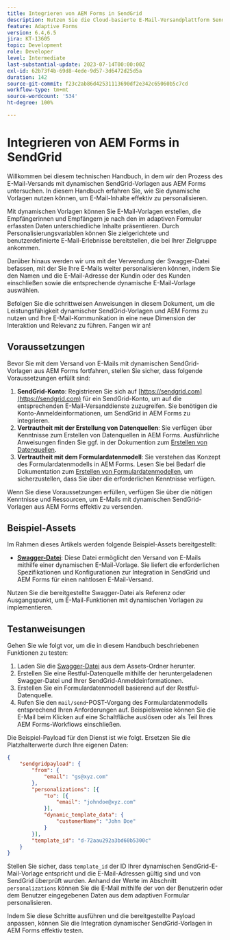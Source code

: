 ```yaml
---
title: Integrieren von AEM Forms in SendGrid
description: Nutzen Sie die Cloud-basierte E-Mail-Versandplattform SendGrid mit AEM Forms.
feature: Adaptive Forms
version: 6.4,6.5
jira: KT-13605
topic: Development
role: Developer
level: Intermediate
last-substantial-update: 2023-07-14T00:00:00Z
exl-id: 62b73f4b-69d8-4ede-9d57-3d6472d25d5a
duration: 142
source-git-commit: f23c2ab86d42531113690df2e342c65060b5c7cd
workflow-type: tm+mt
source-wordcount: '534'
ht-degree: 100%

---
```


# Integrieren von AEM Forms in SendGrid

Willkommen bei diesem technischen Handbuch, in dem wir den Prozess des E-Mail-Versands mit dynamischen SendGrid-Vorlagen aus AEM Forms untersuchen. In diesem Handbuch erfahren Sie, wie Sie dynamische Vorlagen nutzen können, um E-Mail-Inhalte effektiv zu personalisieren.

Mit dynamischen Vorlagen können Sie E-Mail-Vorlagen erstellen, die Empfängerinnen und Empfängern je nach den im adaptiven Formular erfassten Daten unterschiedliche Inhalte präsentieren. Durch Personalisierungsvariablen können Sie zielgerichtete und benutzerdefinierte E-Mail-Erlebnisse bereitstellen, die bei Ihrer Zielgruppe ankommen.

Darüber hinaus werden wir uns mit der Verwendung der Swagger-Datei befassen, mit der Sie Ihre E-Mails weiter personalisieren können, indem Sie den Namen und die E-Mail-Adresse der Kundin oder des Kunden einschließen sowie die entsprechende dynamische E-Mail-Vorlage auswählen.

Befolgen Sie die schrittweisen Anweisungen in diesem Dokument, um die Leistungsfähigkeit dynamischer SendGrid-Vorlagen und AEM Forms zu nutzen und Ihre E-Mail-Kommunikation in eine neue Dimension der Interaktion und Relevanz zu führen. Fangen wir an!

## Voraussetzungen

Bevor Sie mit dem Versand von E-Mails mit dynamischen SendGrid-Vorlagen aus AEM Forms fortfahren, stellen Sie sicher, dass folgende Voraussetzungen erfüllt sind:

1. **SendGrid-Konto**: Registrieren Sie sich auf [https://sendgrid.com](https://sendgrid.com) für ein SendGrid-Konto, um auf die entsprechenden E-Mail-Versanddienste zuzugreifen. Sie benötigen die Konto-Anmeldeinformationen, um SendGrid in AEM Forms zu integrieren.
1. **Vertrautheit mit der Erstellung von Datenquellen**: Sie verfügen über Kenntnisse zum Erstellen von Datenquellen in AEM Forms. Ausführliche Anweisungen finden Sie ggf. in der Dokumention zum [Erstellen von Datenquellen](https://experienceleague.adobe.com/docs/experience-manager-learn/forms/ic-web-channel-tutorial/parttwo.html?lang=de).
1. **Vertrautheit mit dem Formulardatenmodell**: Sie verstehen das Konzept des Formulardatenmodells in AEM Forms. Lesen Sie bei Bedarf die Dokumentation zum [Erstellen von Formulardatenmodellen](https://experienceleague.adobe.com/docs/experience-manager-65/forms/form-data-model/create-form-data-models.html?lang=de), um sicherzustellen, dass Sie über die erforderlichen Kenntnisse verfügen.

Wenn Sie diese Voraussetzungen erfüllen, verfügen Sie über die nötigen Kenntnisse und Ressourcen, um E-Mails mit dynamischen SendGrid-Vorlagen aus AEM Forms effektiv zu versenden.

## Beispiel-Assets

Im Rahmen dieses Artikels werden folgende Beispiel-Assets bereitgestellt:

* **[Swagger-Datei](assets/SendGridWithDynamicTemplate.yaml)**: Diese Datei ermöglicht den Versand von E-Mails mithilfe einer dynamischen E-Mail-Vorlage. Sie liefert die erforderlichen Spezifikationen und Konfigurationen zur Integration in SendGrid und AEM Forms für einen nahtlosen E-Mail-Versand.

Nutzen Sie die bereitgestellte Swagger-Datei als Referenz oder Ausgangspunkt, um E-Mail-Funktionen mit dynamischen Vorlagen zu implementieren.

## Testanweisungen

Gehen Sie wie folgt vor, um die in diesem Handbuch beschriebenen Funktionen zu testen:

1. Laden Sie die [Swagger-Datei](assets/SendGridWithDynamicTemplate.yaml) aus dem Assets-Ordner herunter.
2. Erstellen Sie eine Restful-Datenquelle mithilfe der heruntergeladenen Swagger-Datei und Ihrer SendGrid-Anmeldeinformationen.
3. Erstellen Sie ein Formulardatenmodell basierend auf der Restful-Datenquelle.
4. Rufen Sie den `mail/send`-POST-Vorgang des Formulardatenmodells entsprechend Ihren Anforderungen auf. Beispielsweise können Sie die E-Mail beim Klicken auf eine Schaltfläche auslösen oder als Teil Ihres AEM Forms-Workflows einschließen.

Die Beispiel-Payload für den Dienst ist wie folgt. Ersetzen Sie die Platzhalterwerte durch Ihre eigenen Daten:

```json
{
    "sendgridpayload": {
        "from": {
            "email": "gs@xyz.com"
        },
        "personalizations": [{
            "to": [{
                "email": "johndoe@xyz.com"
            }],
            "dynamic_template_data": {
                "customerName": "John Doe"
            }
        }],
        "template_id": "d-72aau292a3bd60b5300c"
    }
}
```

Stellen Sie sicher, dass `template_id` der ID Ihrer dynamischen SendGrid-E-Mail-Vorlage entspricht und die E-Mail-Adressen gültig sind und von SendGrid überprüft wurden. Anhand der Werte im Abschnitt `personalizations` können Sie die E-Mail mithilfe der von der Benutzerin oder dem Benutzer eingegebenen Daten aus dem adaptiven Formular personalisieren.

Indem Sie diese Schritte ausführen und die bereitgestellte Payload anpassen, können Sie die Integration dynamischer SendGrid-Vorlagen in AEM Forms effektiv testen.
